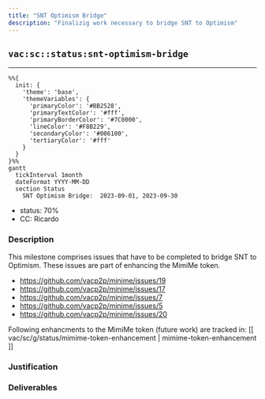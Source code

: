 ```yaml
---
title: "SNT Optimism Bridge"
description: "Finalizig work necessary to bridge SNT to Optimism"
---
```

## `vac:sc::status:snt-optimism-bridge`
---

```mermaid
%%{ 
  init: { 
    'theme': 'base', 
    'themeVariables': { 
      'primaryColor': '#BB2528', 
      'primaryTextColor': '#fff', 
      'primaryBorderColor': '#7C0000', 
      'lineColor': '#F8B229', 
      'secondaryColor': '#006100', 
      'tertiaryColor': '#fff' 
    } 
  } 
}%%
gantt
  tickInterval 1month
  dateFormat YYYY-MM-DD 
  section Status
    SNT Optimism Bridge:  2023-09-01, 2023-09-30
```

- status: 70%
- CC: Ricardo

### Description

This milestone comprises issues that have to be completed to bridge SNT to Optimism.
These issues are part of enhancing the MimiMe token.

* https://github.com/vacp2p/minime/issues/19
* https://github.com/vacp2p/minime/issues/17
* https://github.com/vacp2p/minime/issues/7
* https://github.com/vacp2p/minime/issues/5
* https://github.com/vacp2p/minime/issues/20

Following enhancments to the MimiMe token (future work) are tracked in:
[[ vac/sc/g/status/mimime-token-enhancement | mimime-token-enhancement ]]

### Justification


### Deliverables



